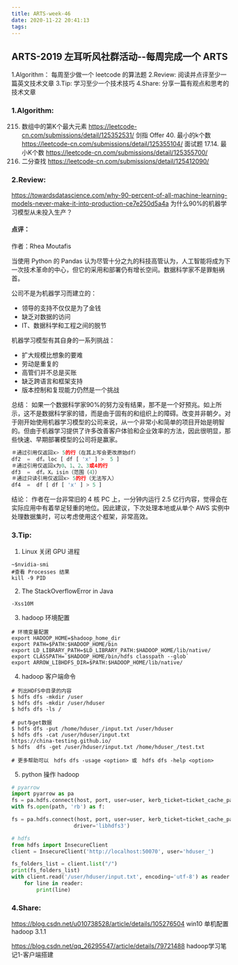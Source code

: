 ```yaml
---
title: ARTS-week-46
date: 2020-11-22 20:41:13
tags:
---
```



## ARTS-2019 左耳听风社群活动--每周完成一个 ARTS
1.Algorithm： 每周至少做一个 leetcode 的算法题
2.Review: 阅读并点评至少一篇英文技术文章
3.Tip: 学习至少一个技术技巧
4.Share: 分享一篇有观点和思考的技术文章

### 1.Algorithm:

215. 数组中的第K个最大元素 https://leetcode-cn.com/submissions/detail/125352531/
剑指 Offer 40. 最小的k个数 https://leetcode-cn.com/submissions/detail/125355104/
面试题 17.14. 最小K个数 https://leetcode-cn.com/submissions/detail/125355700/
704. 二分查找 https://leetcode-cn.com/submissions/detail/125412090/

### 2.Review:

https://towardsdatascience.com/why-90-percent-of-all-machine-learning-models-never-make-it-into-production-ce7e250d5a4a
为什么90%的机器学习模型从未投入生产？

#### 点评：

作者：Rhea Moutafis

当使用 Python 的 Pandas 认为尽管十分之九的科技高管认为，人工智能将成为下一次技术革命的中心，但它的采用和部署仍有增长空间。数据科学家不是罪魁祸首。

公司不是为机器学习而建立的：
- 领导的支持不仅仅是为了金钱
- 缺乏对数据的访问
- IT、数据科学和工程之间的脱节

机器学习模型有其自身的一系列挑战：
- 扩大规模比想象的要难
- 劳动是重复的
- 高管们并不总是买账
- 缺乏跨语言和框架支持
- 版本控制和复现能力仍然是一个挑战

总结：
如果一个数据科学家90%的努力没有结果，那不是一个好预兆。如上所示，这不是数据科学家的错，而是由于固有的和组织上的障碍。改变并非朝夕。对于刚开始使用机器学习模型的公司来说，从一个非常小和简单的项目开始是明智的。但由于机器学习提供了许多改善客户体验和企业效率的方法，因此很明显，那些快速、早期部署模型的公司将是赢家。

```python
＃通过引用仅返回x> 5的行（在其上写会更改原始df）
df2  =  df。loc [ df [ 'x' ] >  5 ]
＃通过引用仅返回x为0、1、2、3或4的行
df3  =  df。X。isin（范围（4））
＃通过只读引用仅返回x> 5的行（无法写入）
df4  =  df [ df [ 'x' ] > 5 ]
```

结论：
  作者在一台非常旧的 4 核 PC 上，一分钟内运行 2.5 亿行内容，觉得会在实际应用中有着举足轻重的地位。因此建议，下次处理本地或从单个 AWS 实例中处理数据集时，可以考虑使用这个框架，非常高效。


### 3.Tip:

1. Linux 关闭 GPU 进程
```shell
~$nvidia-smi
#查看 Processes 结果
kill -9 PID
```

2. The StackOverflowError in Java

```shell
-Xss10M
```

3. hadoop 环境配置

```shell
# 环境变量配置
export HADOOP_HOME=$hadoop_home_dir
export PATH=$PATH:$HADOOP_HOME/bin
export LD_LIBRARY_PATH=$LD_LIBRARY_PATH:$HADOOP_HOME/lib/native/
export CLASSPATH=`$HADOOP_HOME/bin/hdfs classpath --glob`
export ARROW_LIBHDFS_DIR=$PATH:$HADOOP_HOME/lib/native/

```

4. hadoop 客户端命令

```shell
# 列出HDFS中目录的内容
$ hdfs dfs -mkdir /user
$ hdfs dfs -mkdir /user/hduser
$ hdfs dfs -ls /

# put与get数据
$ hdfs dfs -put /home/hduser_/input.txt /user/hduser
$ hdfs dfs -cat /user/hduser/input.txt
https://china-testing.github.io/
$ hdfs  dfs -get /user/hduser/input.txt /home/hduser_/test.txt

# 更多帮助可以　hdfs dfs -usage <option> 或　hdfs dfs -help <option>
```

5. python 操作 hadoop

```python
# pyarrow
import pyarrow as pa
fs = pa.hdfs.connect(host, port, user=user, kerb_ticket=ticket_cache_path)
with fs.open(path, 'rb') as f:

fs = pa.hdfs.connect(host, port, user=user, kerb_ticket=ticket_cache_path,
                    driver='libhdfs3')

# hdfs
from hdfs import InsecureClient
client = InsecureClient('http://localhost:50070', user='hduser_')

fs_folders_list = client.list("/")
print(fs_folders_list)
with client.read('/user/hduser/input.txt', encoding='utf-8') as reader:
    for line in reader:
        print(line)
```

### 4.Share:

https://blog.csdn.net/u010738528/article/details/105276504
win10 单机配置 hadoop 3.1.1

https://blog.csdn.net/qq_26295547/article/details/79721488
hadoop学习笔记1-客户端搭建

